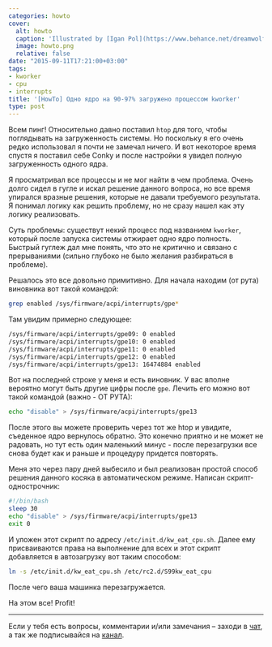 ```yaml
---
categories: howto
cover:
  alt: howto
  caption: 'Illustrated by [Igan Pol](https://www.behance.net/dreamwolf97d61e)'
  image: howto.png
  relative: false
date: "2015-09-11T17:21:00+03:00"
tags:
- kworker
- cpu
- interrupts
title: '[HowTo] Одно ядро на 90-97% загружено процессом kworker'
type: post
---
```


Всем пинг! Относительно давно поставил `htop` для того, чтобы поглядывать на загруженность системы. Но поскольку я его очень редко использовал я почти не замечал ничего. И вот некоторое время спустя я поставил себе Conky и после настройки я увидел полную загруженность одного ядра.

Я просматривал все процессы и не мог найти в чем проблема. Очень долго сидел в гугле и искал решение данного вопроса, но все время упирался вразные решения, которые не давали требуемого результата. Я понимал логику как решить проблему, но не сразу нашел как эту логику реализовать.

Суть проблемы: существут некий процесс под названием `kworker`, который после запуска системы отжирает одно ядро полность. Быстрый гуглеж дал мне понять, что это не критично и связано с прерываниями (сильно глубоко не было желания разбираться в проблеме).

Решалось это все довольно примитивно. Для начала находим (от рута) виновника вот такой командой:

```bash
grep enabled /sys/firmware/acpi/interrupts/gpe*
```

Там увидим примерно следующее:

```bash
/sys/firmware/acpi/interrupts/gpe09: 0 enabled  
/sys/firmware/acpi/interrupts/gpe10: 0 enabled  
/sys/firmware/acpi/interrupts/gpe11: 0 enabled  
/sys/firmware/acpi/interrupts/gpe12: 0 enabled  
/sys/firmware/acpi/interrupts/gpe13: 16474884 enabled
```

Вот на последней строке у меня и есть виновник. У вас вполне вероятно могут быть другие цифры после `gpe`. Лечить его можно вот такой командой (важно - ОТ РУТА):

```bash
echo "disable" > /sys/firmware/acpi/interrupts/gpe13
```

После этого вы можете проверить через тот же htop и увидите, съеденное ядро вернулось обратно. Это конечно приятно и не может не радовать, но тут есть один маленький минус - после перезагрузки все снова будет как и раньше и процедуру придется повторять.

Меня это через пару дней выбесило и был реализован простой способ решения данного косяка в автоматическом режиме. Написан скрипт-однострочник:

```bash
#!/bin/bash  
sleep 30  
echo "disable" > /sys/firmware/acpi/interrupts/gpe13  
exit 0
```

И уложен этот скрипт по адресу `/etc/init.d/kw_eat_cpu.sh`. Далее ему присваиваются права на выполнение для всех и этот скрипт добавляется в автозагрузку вот таким способом:

```bash
ln -s /etc/init.d/kw_eat_cpu.sh /etc/rc2.d/S99kw_eat_cpu
```

После чего ваша машинка перезагружается.

На этом все! Profit!

---
Если у тебя есть вопросы, комментарии и/или замечания – заходи в [чат](https://ttttt.me/jtprogru_chat), а так же подписывайся на [канал](https://ttttt.me/jtprogru_channel).
